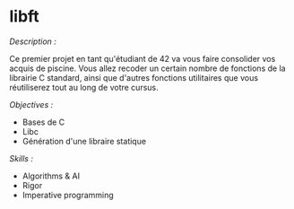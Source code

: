 # libft

_Description :_ 
  
  Ce premier projet en tant qu'étudiant de 42 va vous faire consolider vos acquis de piscine. Vous allez recoder un certain nombre de fonctions de la librairie C standard, ainsi que d'autres fonctions utilitaires que vous réutiliserez tout au long de votre cursus.

_Objectives :_ 
  - Bases de C
  - Libc
  - Génération d'une libraire statique
  
_Skills :_
  - Algorithms & AI
  - Rigor
  - Imperative programming

